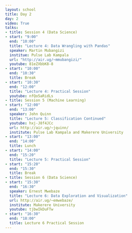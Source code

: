 ```yaml
---
layout: school
title: Day 2
day: 2
video: True
talks:
- title: Session 4 (Data Science)
- start: "9:00"
  end: "10:00"
  title: "Lecture 4: Data Wrangling with Pandas"
  speaker: Martin Mubangizi
  institue: Pulse Lab Kampala
  url: "http://air.ug/~mmubangizi/"
  youtube: 81eZXbbK8-8
- start: "10:00"
  end: "10:30"
  title: Break
- start: "10:30"
  end: "12:00"
  title: "Lecture 4: Practical Session"
  youtube: nfQo5aRidLs
- title: Session 5 (Machine Learning)
- start: "12:00"
  end: "13:00"
  speaker: John Quinn
  title: "Lecture 5: Classification Continued"
  youtube: hxj-J8f4JCc
  url: http://air.ug/~jquinn/
  institute: Pulse Lab Kampala and Makerere University
- start: "13:00"
  end: "14:00"
  title: Lunch
- start: "14:00"
  end: "15:20"
  title: "Lecture 5: Practical Session"
- start: "15:20"
  end: "15:30"
  title: Break
- title: Session 6 (Data Science)
- start: "15:30"
  end: "16:30"
  speaker: Ernest Mwebaze
  title: "Lecture 6: Data Exploration and Visualization"
  url: http://air.ug/~emwebaze/
  institute: Makerere University
  youtube: tjbwIkDuFTw
- start: "16:30"
  end: "18:00"
  title: Lecture 6 Practical Session
---
```

